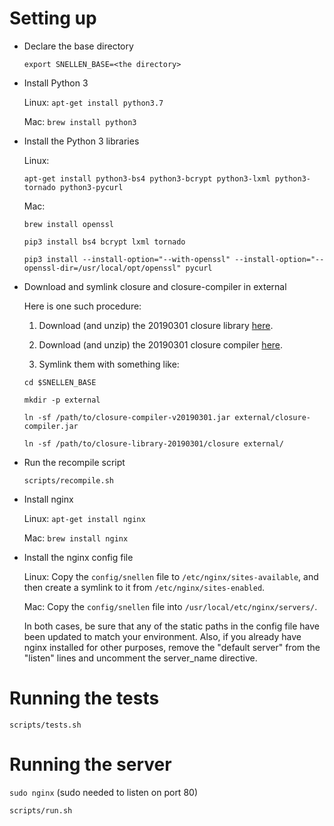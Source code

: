 # Setting up

- Declare the base directory

    `export SNELLEN_BASE=<the directory>`

 - Install Python 3

    Linux: `apt-get install python3.7`

    Mac: `brew install python3`

- Install the Python 3 libraries

    Linux:

    `apt-get install python3-bs4 python3-bcrypt python3-lxml python3-tornado python3-pycurl`

    Mac:

    `brew install openssl`

    `pip3 install bs4 bcrypt lxml tornado`

    `pip3 install --install-option="--with-openssl" --install-option="--openssl-dir=/usr/local/opt/openssl" pycurl`

- Download and symlink closure and closure-compiler in external

    Here is one such procedure:

    1. Download (and unzip) the 20190301 closure library
    [here](https://github.com/google/closure-library/archive/v20190301.zip).

    2. Download (and unzip) the 20190301 closure compiler
    [here](https://dl.google.com/closure-compiler/compiler-20190301.zip).

    3. Symlink them with something like:

    `cd $SNELLEN_BASE`

    `mkdir -p external`

    `ln -sf /path/to/closure-compiler-v20190301.jar external/closure-compiler.jar`

    `ln -sf /path/to/closure-library-20190301/closure external/`

- Run the recompile script

    `scripts/recompile.sh`

- Install nginx

    Linux: `apt-get install nginx`

    Mac: `brew install nginx`

- Install the nginx config file

    Linux: Copy the `config/snellen` file to `/etc/nginx/sites-available`, and then create a symlink
    to it from `/etc/nginx/sites-enabled`.

    Mac: Copy the `config/snellen` file into `/usr/local/etc/nginx/servers/`.

    In both cases, be sure that any of the static paths in the config file have been updated to
    match your environment.  Also, if you already have nginx installed for other purposes, remove
    the "default server" from the "listen" lines and uncomment the server_name directive.


# Running the tests

`scripts/tests.sh`


# Running the server

`sudo nginx`  (sudo needed to listen on port 80)

`scripts/run.sh`



